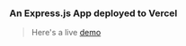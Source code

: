 ### An Express.js App deployed to Vercel

> Here's a live [demo](https://express-to-vercel-demo.vercel.app/)
